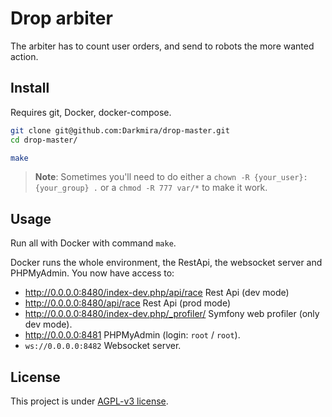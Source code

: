 Drop arbiter
============

The arbiter has to count user orders, and send to robots the more wanted action.


## Install

Requires git, Docker, docker-compose.

``` bash
git clone git@github.com:Darkmira/drop-master.git
cd drop-master/

make
```

> **Note**: Sometimes you'll need to do either a
> `chown -R {your_user}:{your_group} .`
> or a
> `chmod -R 777 var/*`
> to make it work.


## Usage

Run all with Docker with command `make`.

Docker runs the whole environment, the RestApi, the websocket server and PHPMyAdmin. You now have access to:

 - http://0.0.0.0:8480/index-dev.php/api/race Rest Api (dev mode)
 - http://0.0.0.0:8480/api/race Rest Api (prod mode)
 - http://0.0.0.0:8480/index-dev.php/_profiler/ Symfony web profiler (only dev mode).
 - http://0.0.0.0:8481 PHPMyAdmin (login: `root` / `root`).
 - `ws://0.0.0.0:8482` Websocket server.


## License

This project is under [AGPL-v3 license](LICENSE).
